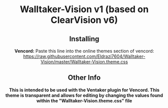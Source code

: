 <div align="center">

# Walltaker-Vision v1 (based on ClearVision v6)

## Installing

**Vencord:**
Paste this line into the online themes section of vencord: https://raw.githubusercontent.com/Eldrazi7604/Walltaker-Vision/master/Walltaker-Vision.theme.css
## Other Info
**This is intended to be used with the Ventaker plugin for Vencord. This theme is transparent and allows for editing by changing the values found within the "Walltaker-Vision.theme.css" file**
